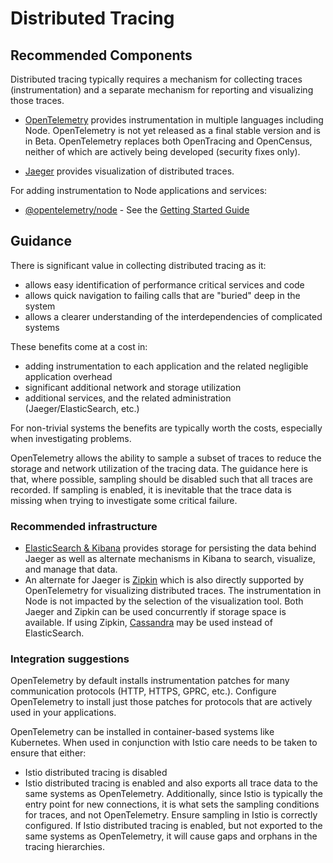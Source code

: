 # Distributed Tracing

## Recommended Components

Distributed tracing typically requires a mechanism for collecting traces (instrumentation)
and a separate mechanism for reporting and visualizing those traces.

* [OpenTelemetry](https://opentelemetry.io/) provides instrumentation in multiple languages
including Node. OpenTelemetry is not yet released as a final stable version and is in Beta.
OpenTelemetry replaces both OpenTracing and OpenCensus, neither of which are actively being
developed (security fixes only).

* [Jaeger](https://www.jaegertracing.io/) provides visualization of distributed traces.

For adding instrumentation to Node applications and services:

* [@opentelemetry/node](https://www.npmjs.com/package/@opentelemetry/node) - See the
  [Getting Started Guide](https://github.com/open-telemetry/opentelemetry-js/blob/master/getting-started/README.md)

## Guidance

There is significant value in collecting distributed tracing as it:

- allows easy identification of performance critical services and code
- allows quick navigation to failing calls that are "buried" deep in the system
- allows a clearer understanding of the interdependencies of complicated systems

These benefits come at a cost in:

- adding instrumentation to each application and the related negligible application overhead
- significant additional network and storage utilization
- additional services, and the related administration (Jaeger/ElasticSearch, etc.)

For non-trivial systems the benefits are typically worth the costs, especially when investigating
problems.

OpenTelemetry allows the ability to sample a subset of traces to reduce the storage and network
utilization of the tracing data. The guidance here is that, where possible, sampling should be disabled
such that all traces are recorded. If sampling is enabled, it is inevitable that the trace data is
missing when trying to investigate some critical failure.

### Recommended infrastructure

* [ElasticSearch & Kibana](https://www.elastic.co/elastic-stack) provides storage for persisting
the data behind Jaeger as well as alternate mechanisms in Kibana to search, visualize, and manage
that data.
* An alternate for Jaeger is [Zipkin](https://zipkin.io/) which is also directly supported by
OpenTelemetry for visualizing distributed traces. The instrumentation in Node is not impacted
by the selection of the visualization tool. Both Jaeger and Zipkin can be used concurrently if
storage space is available. If using Zipkin, [Cassandra](https://cassandra.apache.org/) may be used
instead of ElasticSearch.

### Integration suggestions

OpenTelemetry by default installs instrumentation patches for many communication protocols
(HTTP, HTTPS, GPRC, etc.). Configure OpenTelemetry to install just those patches for protocols that are
actively used in your applications.

OpenTelemetry can be installed in container-based systems like Kubernetes. When used in conjunction with
Istio care needs to be taken to ensure that either:

- Istio distributed tracing is disabled
- Istio distributed tracing is enabled and also exports all trace data to the same systems as OpenTelemetry.
  Additionally, since Istio is typically the entry point for new connections, it is what sets the
  sampling conditions for traces, and not OpenTelemetry. Ensure sampling in Istio is correctly configured.
  If Istio distributed tracing is enabled, but not exported to the same systems as OpenTelemetry, it
  will cause gaps and orphans in the tracing hierarchies.
